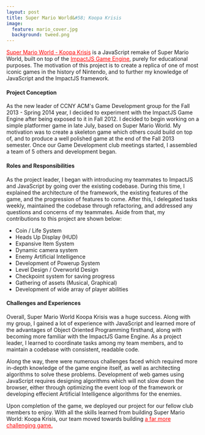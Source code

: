 ```yaml
---
layout: post
title: Super Mario World&#58; Koopa Krisis
image:
  feature: mario_cover.jpg
  background: tweed.png
---
```



<a style="color:red" href="http://drksephy.bitbucket.org/">Super Mario World - Koopa Krisis</a> is a JavaScript remake of Super Mario World, built on top of the <a style="color:red" href="http://impactjs.com/">ImpactJS Game Engine</a>, purely for educational purposes. The motivation of this project is to create a replica of one of most iconic games in the history of Nintendo, and to further my knowledge of JavaScript and the ImpactJS framework.

#### Project Conception 

As the new leader of CCNY ACM's Game Development group for the Fall 2013 - Spring 2014 year, I decided to experiment with the ImpactJS Game Engine after being exposed to it in Fall 2012. I decided to begin working on a simple platformer game in late July, based on Super Mario World. My motivation was to create a skeleton game which others could build on top of, and to produce a well polished game at the end of the Fall 2013 semester. Once our Game Development club meetings started, I assembled a team of 5 others and development began. 

#### Roles and Responsibilities 

As the project leader, I began with introducing my teammates to ImpactJS and JavaScript by going over the existing codebase. During this time, I explained the architecture of the framework, the existing features of the game, and the progression of features to come. After this, I delegated tasks weekly, maintained the codebase through refactoring, and addressed any questions and concerns of my teammates. Aside from that, my contributions to this project are shown below:  

<ul>
    <li> Coin / Life System </li>
    <li> Heads Up Display (HUD) </li>
    <li> Expansive Item System </li>
    <li> Dynamic camera system </li>
    <li> Enemy Artificial Intelligence </li>
    <li> Development of Powerup System </li>
    <li> Level Design / Overworld Design</li>
    <li> Checkpoint system for saving progress </li>
    <li> Gathering of assets (Musical, Graphical) </li>
    <li> Development of wide array of player abilities </li>
</ul>


#### Challenges and Experiences

Overall, Super Mario World Koopa Krisis was a huge success. Along with my group, I gained a lot of experience with JavaScript and learned more of the advantages of Object Oriented Programming firsthand, along with becoming more familiar with the ImpactJS Game Engine. As a project leader, I learned to coordinate tasks among my team members, and to maintain a codebase with consistent, readable code. 

Along the way, there were numerous challenges faced which required more in-depth knowledge of the game engine itself, as well as architecting algorithms to solve these problems. Development of web games using JavaScript requires designing algorithms which will not slow down the browser, either through optimizing the event loop of the framework or developing effecient Artificial Intelligence algorithms for the enemies. 

 
Upon completion of the game, we deployed our project for our fellow club members to enjoy. With all the skills learned from building Super Mario World: Koopa Krisis, our team moved towards building <a style="color:red" href="http://drksephy.github.io/2014/03/30/fireemblem.html">a far more challenging game.</a>

